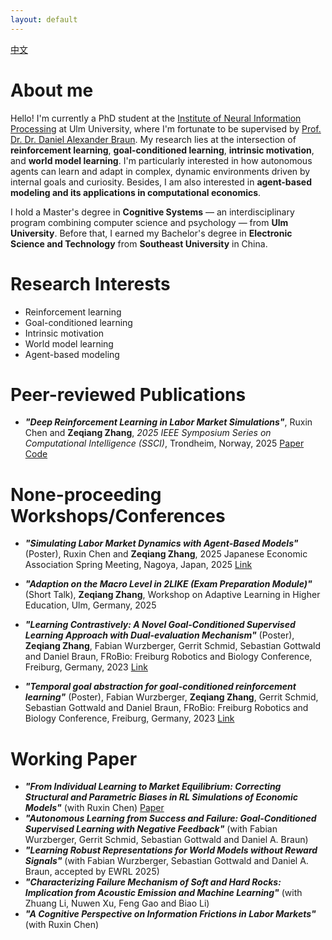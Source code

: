 ```yaml
---
layout: default
---
```


[中文](./chinese.html)

# About me

Hello! I'm currently a PhD student at the [Institute of Neural Information Processing](https://www.uni-ulm.de/en/in/institute-of-neural-information-processing/) at Ulm University, where I'm fortunate to be supervised by [Prof. Dr. Dr. Daniel Alexander Braun](https://www.uni-ulm.de/in/neuroinformatik/institut/hidden/d-braun/). My research lies at the intersection of **reinforcement learning**, **goal-conditioned learning**, **intrinsic motivation**, and **world model learning**. I'm particularly interested in how autonomous agents can learn and adapt in complex, dynamic environments driven by internal goals and curiosity. Besides, I am also interested in **agent-based modeling and its applications in computational economics**.

I hold a Master's degree in **Cognitive Systems** — an interdisciplinary program combining computer science and psychology — from **Ulm University**. Before that, I earned my Bachelor's degree in **Electronic Science and Technology** from **Southeast University** in China.

# Research Interests
 - Reinforcement learning
 - Goal-conditioned learning
 - Intrinsic motivation
 - World model learning
 - Agent-based modeling

# Peer-reviewed Publications
 - ***"Deep Reinforcement Learning in Labor Market Simulations"***, Ruxin Chen and **Zeqiang Zhang**, *2025 IEEE Symposium Series on Computational Intelligence (SSCI)*, Trondheim, Norway, 2025 [Paper](https://ieeexplore.ieee.org/document/10975741) [Code](https://github.com/RLLaborMarketSimulations/DRL-in-Labor-Market-Simulations)

# None-proceeding Workshops/Conferences
 - ***"Simulating Labor Market Dynamics with Agent-Based Models"*** (Poster), Ruxin Chen and **Zeqiang Zhang**, 2025 Japanese Economic Association Spring Meeting, Nagoya, Japan, 2025 [Link](https://pub.confit.atlas.jp/ja/event/jea2025s/presentation/1P0201-15-07)

 - ***"Adaption on the Macro Level in 2LIKE (Exam Preparation Module)"*** (Short Talk), **Zeqiang Zhang**, Workshop on Adaptive Learning in Higher Education, Ulm, Germany, 2025

 - ***"Learning Contrastively: A Novel Goal-Conditioned Supervised Learning Approach with Dual-evaluation Mechanism"*** (Poster), **Zeqiang Zhang**, Fabian Wurzberger, Gerrit Schmid, Sebastian Gottwald and Daniel Braun, FRoBio: Freiburg Robotics and Biology Conference, Freiburg, Germany, 2023 [Link](https://frobio.wordpress.com/learning-contrastively-a-novel-goal-conditioned-supervised-learning-approach-with-dual-evaluation-mechanism/)

 - ***"Temporal goal abstraction for goal-conditioned reinforcement learning"*** (Poster), Fabian Wurzberger, **Zeqiang Zhang**, Gerrit Schmid, Sebastian Gottwald and Daniel Braun, FRoBio: Freiburg Robotics and Biology Conference, Freiburg, Germany, 2023 [Link](https://frobio.wordpress.com/temporal-goal-abstraction-for-goal-conditioned-reinforcement-learning/)

# Working Paper
 - ***"From Individual Learning to Market Equilibrium: Correcting Structural and Parametric Biases in RL Simulations of Economic Models"*** (with Ruxin Chen) [Paper](https://arxiv.org/pdf/2507.18229)
 - ***"Autonomous Learning from Success and Failure: Goal-Conditioned Supervised Learning with Negative Feedback"*** (with Fabian Wurzberger, Gerrit Schmid, Sebastian Gottwald and Daniel A. Braun)
 - ***"Learning Robust Representations for  World Models without Reward Signals"*** (with Fabian Wurzberger, Sebastian Gottwald and Daniel A. Braun, accepted by EWRL 2025)
 - ***"Characterizing Failure Mechanism of Soft and Hard Rocks: Implication from Acoustic Emission and Machine Learning"*** (with Zhuang Li, Nuwen Xu, Feng Gao and Biao Li)
 - ***"A Cognitive Perspective on Information Frictions in Labor Markets"*** (with Ruxin Chen)
